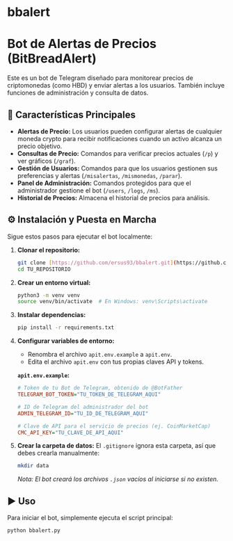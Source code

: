 # bbalert
# Bot de Alertas de Precios (BitBreadAlert)

Este es un bot de Telegram diseñado para monitorear precios de criptomonedas (como HBD) y enviar alertas a los usuarios. También incluye funciones de administración y consulta de datos.

## 🚀 Características Principales

* **Alertas de Precio:** Los usuarios pueden configurar alertas de cualquier moneda crypto para recibir notificaciones cuando un activo alcanza un precio objetivo.
* **Consultas de Precio:** Comandos para verificar precios actuales (`/p`) y ver gráficos (`/graf`).
* **Gestión de Usuarios:** Comandos para que los usuarios gestionen sus preferencias y alertas (`/misalertas`, `/mismonedas`, `/parar`).
* **Panel de Administración:** Comandos protegidos para que el administrador gestione el bot (`/users`, `/logs`, `/ms`).
* **Historial de Precios:** Almacena el historial de precios para análisis.

## ⚙️ Instalación y Puesta en Marcha

Sigue estos pasos para ejecutar el bot localmente:

1.  **Clonar el repositorio:**
    ```bash
    git clone [https://github.com/ersus93/bbalert.git](https://github.com/ersus93/bbalert.git)
    cd TU_REPOSITORIO
    ```

2.  **Crear un entorno virtual:**
    ```bash
    python3 -m venv venv
    source venv/bin/activate  # En Windows: venv\Scripts\activate
    ```

3.  **Instalar dependencias:**
    ```bash
    pip install -r requirements.txt
    ```

4.  **Configurar variables de entorno:**
    * Renombra el archivo `apit.env.example` a `apit.env`.
    * Edita el archivo `apit.env` con tus propias claves API y tokens.

    **`apit.env.example`:**
    ```ini
    # Token de tu Bot de Telegram, obtenido de @BotFather
    TELEGRAM_BOT_TOKEN="TU_TOKEN_DE_TELEGRAM_AQUI"

    # ID de Telegram del administrador del bot
    ADMIN_TELEGRAM_ID="TU_ID_DE_TELEGRAM_AQUI"

    # Clave de API para el servicio de precios (ej. CoinMarketCap)
    CMC_API_KEY="TU_CLAVE_DE_API_AQUI"
    ```

5.  **Crear la carpeta de datos:**
    El `.gitignore` ignora esta carpeta, así que debes crearla manualmente:
    ```bash
    mkdir data
    ```
    *Nota: El bot creará los archivos `.json` vacíos al iniciarse si no existen.*

## ▶️ Uso

Para iniciar el bot, simplemente ejecuta el script principal:

```bash
python bbalert.py
